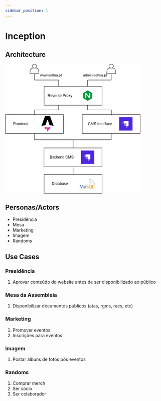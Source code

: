 ```yaml
---
sidebar_position: 1
---
```


# Inception

## Architecture
![Architecture Diagram](/img/website/website.drawio.png "Architecture Diagram")

## Personas/Actors
- Presidência
- Mesa
- Marketing
- Imagem
- Randoms

## Use Cases
### Presidência
1. Aprovar conteúdo do website antes de ser disponibilizado ao público
### Mesa da Assembleia
1. Disponibilizar documentos públicos (atas, rgms, racs, etc)
### Marketing
1. Promover eventos
2. Inscrições para eventos
### Imagem
1. Postar álbuns de fotos pós eventos
### Randoms
1. Comprar merch
2. Ser sócio
3. Ser colaborador
